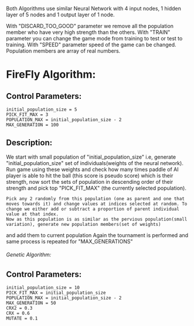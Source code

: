 Both Algorithms use similar Neural Network with 4 input nodes, 1 hidden layer of 5 nodes and 1 output layer of 1 node.

With "DISCARD_TOO_GOOD" parameter we remove all the population member who have very high strength than the others.
With "TRAIN" parameter you can change the game mode from training to test or test to training.
With "SPEED" parameter speed of the game can be changed.
Population members are array of real numbers.


# FireFly Algorithm:
## Control Parameters: 
	initial_population_size = 5
	PICK_FIT_MAX = 3
	POPULATION_MAX = initial_population_size - 2
	MAX_GENERATION = 100

## Description:

We start with small population of "initial_population_size" i.e, generate "initial_population_size" set of individuals(weights of the neural network). Run game using these weights and check how many times paddle of AI player is able to hit the ball (this score is pseudo score) which is their strength, now sort the sets of population in descending order of their strength and pick top "PICK_FIT_MAX" (the currently selected population). 

	Pick any 2 randomly from this population (one as parent and one that moves towards it) and change values at indices selected at random. To change we either add or subtract a proportion of parent individual value at that index.
	Now as this population is as similar as the pervious population(small variation), generate new population members(set of weights)
and add them to current population
	Again the tournament is performed and same process is repeated for "MAX_GENERATIONS"


###### Genetic Algorithm:  
## Control Parameters:
	initial_population_size = 10
	PICK_FIT_MAX = initial_population_size
	POPULATION_MAX = initial_population_size - 2
	MAX_GENERATION = 50
	CRX2 = 0.3
	CRX = 0.6
	MUTATE = 0.1
